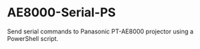 # AE8000-Serial-PS
Send serial commands to Panasonic PT-AE8000 projector using a PowerShell script.
